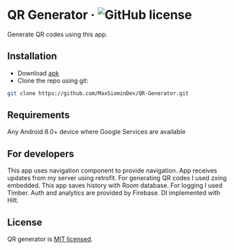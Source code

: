 # QR Generator &middot; ![GitHub license](https://img.shields.io/badge/license-MIT-blue.svg)
Generate QR codes using this app.
## Installation

* Download [apk](https://maxsiomin.dev/apps/qr_generator/qr_generator.apk)
* Clone the repo using git:
```bash
git clone https://github.com/MaxSiominDev/QR-Generator.git
```
## Requirements

Any Android 8.0+ device where Google Services are available

## For developers
This app uses navigation component to provide navigation. 
App receives updates from my server using retrofit. 
For generating QR codes I used zxing embedded.
This app saves history with Room database.
For logging I used Timber.
Auth and analytics are provided by Firebase.
DI implemented with Hilt.

## License 
QR generator is [MIT licensed](./LICENSE).
